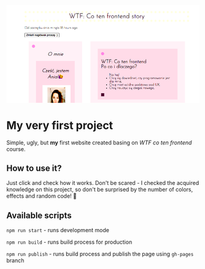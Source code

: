 ![cover](./src/gh/cover_gh.png)

# My very first project 

Simple, ugly, but **my** first website created basing on *WTF co ten frontend* course.

## How to use it?

Just click and check how it works. Don't be scared - I checked the acquired knowledge on this project, so don't be surprised by the number of colors, effects and random code! 🙈

## Available scripts

`npm run start` - runs development mode

`npm run build` - runs build process for production

`npm run publish` - runs build process and publish the page using `gh-pages` branch

